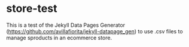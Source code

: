 # store-test
This is a test of the Jekyll Data Pages Generator (https://github.com/avillafiorita/jekyll-datapage_gen) to use .csv files to manage sproducts in an ecommerce store.

